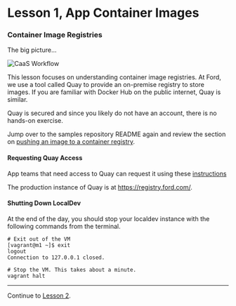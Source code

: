 # Lesson 1, App Container Images

### Container Image Registries

The big picture...

![CaaS Workflow](https://github.ford.com/Containers/localdev/blob/master/docs/images/CaaS-LocalDev.png)

This lesson focuses on understanding container image registries. At Ford, we use a tool called Quay to provide an on-premise registry to store images. If you are familiar with Docker Hub on the public internet, Quay is similar.

Quay is secured and since you likely do not have an account, there is no hands-on exercise.

Jump over to the samples repository README again and review the section on [pushing an image to a container registry](https://github.ford.com/JPOTTE46/samples#optional-pushing-an-image-to-container-registry).

#### Requesting Quay Access

App teams that need access to Quay can request it using these [instructions](https://github.ford.com/Containers/k8s-platform/blob/master/Day2/CaaS_Applications/User_docs/CaaS_Platform_Onboarding.md#quay-on-boarding.)

The production instance of Quay is at https://registry.ford.com/.

#### Shutting Down LocalDev

At the end of the day, you should stop your localdev instance with the following commands from the terminal.

```
# Exit out of the VM
[vagrant@m1 ~]$ exit
logout
Connection to 127.0.0.1 closed.

# Stop the VM. This takes about a minute.
vagrant halt
```

---  

Continue to [Lesson 2](./lesson2.1.md).